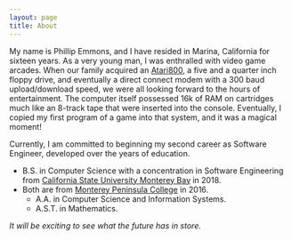 ```yaml
---
layout: page
title: About
---
```


My name is Phillip Emmons, and I have resided in Marina, California for sixteen years. As a very young man, I was enthralled with video game arcades. When our family acquired an [Atari800](http://oldcomputers.net/atari800.html), a five and a quarter inch floppy drive, and eventually a direct connect modem with a 300 baud upload/download speed, we were all looking forward to the hours of entertainment. The computer itself possessed 16k of RAM on cartridges much like an 8-track tape that were inserted into the console. Eventually, I copied my first program of a game into that system, and it was a magical moment!

Currently, I am committed to beginning my second career as Software Engineer, developed over the years of education.
* B.S. in Computer Science with a concentration in Software Engineering from [California State University Monterey Bay](https://csumb.edu/) in 2018.
* Both are from [Monterey Peninsula College](https://www.mpc.edu/) in 2016.
  * A.A. in Computer Science and Information Systems. 
  * A.S.T. in Mathematics.

 *It will be exciting to see what the future has in store.*


